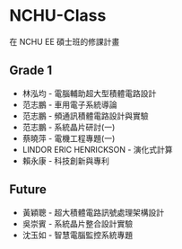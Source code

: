 # NCHU-Class
在 NCHU EE 碩士班的修課計畫

## Grade 1
 - 林泓均 - 電腦輔助超大型積體電路設計
 - 范志鵬 - 車用電子系統導論
 - 范志鵬 - 頻通訊積體電路設計與實驗
 - 范志鵬 - 系統晶片研討(一)
 - 蔡曉萍 - 電機工程專題(一)
 - LINDOR ERIC HENRICKSON - 演化式計算
 - 賴永康 - 科技創新與專利

## Future

 - 黃穎聰 - 超大積體電路訊號處理架構設計
 - 吳崇賓 - 系統晶片整合設計實驗
 - 沈玉如 - 智慧電腦監控系統專題
